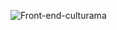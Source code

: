 ![Front-end-culturama](https://user-images.githubusercontent.com/117683583/221223872-21e6dcdd-15bf-4ea8-894e-417aabcc8922.png)
